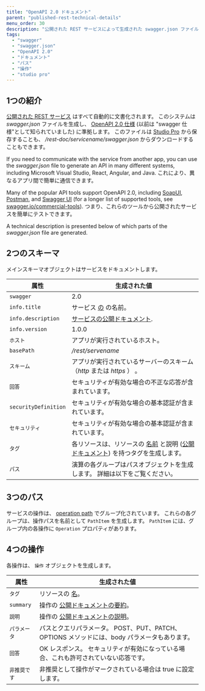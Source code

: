 ```yaml
---
title: "OpenAPI 2.0 ドキュメント"
parent: "published-rest-technical-details"
menu_order: 30
description: "公開された REST サービスによって生成された swagger.json ファイルの説明"
tags:
  - "swagger"
  - "swagger.json"
  - "OpenAPI 2.0"
  - "ドキュメント"
  - "パス"
  - "操作"
  - "studio pro"
---
```


## 1つの紹介

[公開された REST サービス](published-rest-service) はすべて自動的に文書化されます。 このシステムは *swagger.json* ファイルを生成し、 [OpenAPI 2.0 仕様](https://github.com/OAI/OpenAPI-Specification/blob/master/versions/2.0.md) (以前は "swagger 仕様"として知られていました) に準拠します。 このファイルは [Studio Pro](published-rest-service#export-swagger-json) から保存することも、 */rest-doc/servicename/swagger.json* からダウンロードすることもできます。

If you need to communicate with the service from another app, you can use the *swagger.json* file to generate an API in many different systems, including Microsoft Visual Studio, React, Angular, and Java. これにより、異なるアプリ間で簡単に通信できます。

Many of the popular API tools support OpenAPI 2.0, including [SoapUI](https://www.soapui.org/), [Postman](https://www.getpostman.com/), and [Swagger UI](https://swagger.io/swagger-ui/) (for a longer list of supported tools, see [swagger.io/commercial-tools](https://swagger.io/commercial-tools/)). つまり、これらのツールから公開されたサービスを簡単にテストできます。

A technical description is presented below of which parts of the *swagger.json* file are generated.

## 2つのスキーマ

メインスキーマオブジェクトはサービスをドキュメントします。

| 属性                   | 生成された値                                                                                                                      |
| -------------------- | --------------------------------------------------------------------------------------------------------------------------- |
| `swagger`            | 2.0                                                                                                                         |
| `info.title`         | サービス [の](published-rest-service#service-name) の名前。                                                                          |
| `info.description`   | [サービスの公開ドキュメント](published-rest-service#public-documentation).                                                               |
| `info.version`       | 1.0.0                                                                                                                       |
| `ホスト`                | アプリが実行されているホスト。                                                                                                             |
| `basePath`           | */rest/servename*                                                                                                           |
| `スキーム`               | アプリが実行されているサーバーのスキーム（*http* または *https* ） 。                                                                                 |
| `回答`                 | セキュリティが有効な場合の不正な応答が含まれています。                                                                                                 |
| `securityDefinition` | セキュリティが有効な場合の基本認証が含まれています。                                                                                                  |
| `セキュリティ`             | セキュリティが有効な場合の基本認証が含まれています。                                                                                                  |
| `タグ`                 | 各リソースは、リソースの [名前](published-rest-resource#name) と説明 ([公開ドキュメント](published-rest-resource#public-documentation)) を持つタグを生成します。 |
| `パス`                 | 演算の各グループはパスオブジェクトを生成します。 詳細は以下をご覧ください。                                                                                      |

## 3つのパス

サービスの操作は、 [operation path](published-rest-operation#operation-path) でグループ化されています。 これらの各グループは、操作パスを名前として `PathItem` を生成します。 `PathItem` には、グループ内の各操作に `Operation` プロパティがあります。

## 4つの操作

各操作は、 `操作` オブジェクトを生成します。

| 属性        | 生成された値                                                      |
| --------- | ----------------------------------------------------------- |
| `タグ`      | リソースの [名](published-rest-resource#name)。                    |
| `summary` | 操作の [公開ドキュメントの要約](published-rest-operation#summary)。        |
| `説明`      | 操作の [公開ドキュメントの説明](published-rest-operation#description)。    |
| `パラメータ`   | パスとクエリパラメータ。 POST、PUT、PATCH、OPTIONS メソッドには、body パラメータもあります。 |
| `回答`      | OK レスポンス。 セキュリティが有効になっている場合、これも許可されていない応答です。                |
| `非推奨です`   | 非推奨として操作がマークされている場合は true に設定します。                           |
